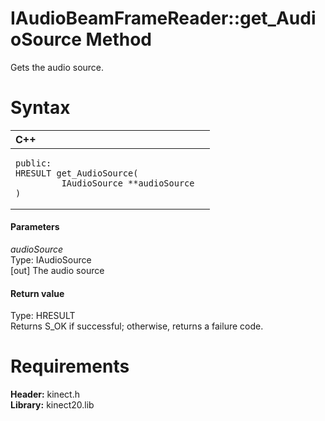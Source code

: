 IAudioBeamFrameReader::get\_AudioSource Method  
==============================================  

Gets the audio source. <span id="syntaxSection"></span>

Syntax  
======  

<table>
<colgroup>
<col width="100%" />
</colgroup>
<thead>
<tr class="header">
<th align="left">C++</th>
</tr>
</thead>
<tbody>
<tr class="odd">
<td align="left"><pre><code>public:  
HRESULT get_AudioSource(  
         IAudioSource **audioSource  
)</code></pre></td>
</tr>
</tbody>
</table>

<span id="ID4EG"></span>
#### Parameters  

*audioSource*    
Type: IAudioSource  
[out] The audio source  

<span id="ID4EP"></span>
#### Return value  

Type: HRESULT  
Returns S\_OK if successful; otherwise, returns a failure code.  

<span id="requirements"></span>

Requirements  
============  

**Header:** kinect.h  
**Library:** kinect20.lib  



<!--Please do not edit the data in the comment block below.-->
<!--
TOCTitle : get_AudioSource Method
RLTitle : IAudioBeamFrameReader::get_AudioSource Method
KeywordK : get_AudioSource method
KeywordK : IAudioBeamFrameReader::get_AudioSource method
KeywordF : IAudioBeamFrameReader::get_AudioSource
KeywordF : get_AudioSource
KeywordF : Microsoft.Kinect.kinect.IAudioBeamFrameReader.get_AudioSource(IAudioSource@)
KeywordA : M:Microsoft.Kinect.kinect.IAudioBeamFrameReader.get_AudioSource(IAudioSource@)
AssetID : M:Microsoft.Kinect.kinect.IAudioBeamFrameReader.get_AudioSource(IAudioSource@)
Locale : en-us
CommunityContent : 1
APIType : Managed
APILocation : 
APIName : Microsoft.Kinect.kinect.IAudioBeamFrameReader::get_AudioSource
TargetOS : Windows
TopicType : kbSyntax
DevLang : C++
DocSet : K4Wv2
ProjType : K4Wv2Proj
Technology : Kinect for Windows
Product : Kinect for Windows SDK v2
productversion : 20
-->
